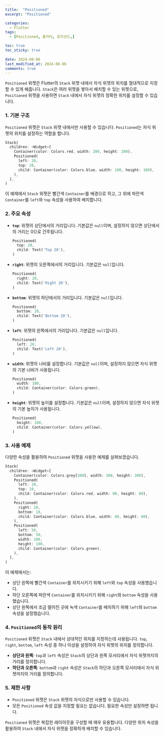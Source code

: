```yaml
---
title:  "Positioned" 
excerpt: "Positioned"

categories:
  - Flutter
tags:
  - [Positioned, 플러터, 포지션드,]

toc: true
toc_sticky: true
 
date: 2024-08-06
last_modified_at: 2024-08-06
comments: true
---
```


`Positioned` 위젯은 Flutter의 `Stack` 위젯 내에서 자식 위젯의 위치를 절대적으로 지정할 수 있게 해줍니다. `Stack`은 여러 위젯을 쌓아서 배치할 수 있는 위젯으로, `Positioned` 위젯을 사용하면 `Stack` 내에서 자식 위젯의 정확한 위치를 설정할 수 있습니다.

### 1. 기본 구조

`Positioned` 위젯은 `Stack` 위젯 내에서만 사용할 수 있습니다. `Positioned`는 자식 위젯의 위치를 설정하는 역할을 합니다.

```dart
Stack(
  children: <Widget>[
    Container(color: Colors.red, width: 200, height: 200),
    Positioned(
      left: 20,
      top: 20,
      child: Container(color: Colors.blue, width: 100, height: 100),
    ),
  ],
)
```

이 예제에서 `Stack` 위젯은 빨간색 `Container`를 배경으로 하고, 그 위에 파란색 `Container`를 `left`와 `top` 속성을 사용하여 배치합니다.

### 2. 주요 속성

- **`top`**: 위젯의 상단에서의 거리입니다. 기본값은 `null`이며, 설정하지 않으면 상단에서의 거리는 0으로 간주됩니다.

  ```dart
  Positioned(
    top: 20,
    child: Text('Top 20'),
  )
  ```

- **`right`**: 위젯의 오른쪽에서의 거리입니다. 기본값은 `null`입니다.

  ```dart
  Positioned(
    right: 20,
    child: Text('Right 20'),
  )
  ```

- **`bottom`**: 위젯의 하단에서의 거리입니다. 기본값은 `null`입니다.

  ```dart
  Positioned(
    bottom: 20,
    child: Text('Bottom 20'),
  )
  ```

- **`left`**: 위젯의 왼쪽에서의 거리입니다. 기본값은 `null`입니다.

  ```dart
  Positioned(
    left: 20,
    child: Text('Left 20'),
  )
  ```

- **`width`**: 위젯의 너비를 설정합니다. 기본값은 `null`이며, 설정하지 않으면 자식 위젯의 기본 너비가 사용됩니다.

  ```dart
  Positioned(
    width: 100,
    child: Container(color: Colors.green),
  )
  ```

- **`height`**: 위젯의 높이를 설정합니다. 기본값은 `null`이며, 설정하지 않으면 자식 위젯의 기본 높이가 사용됩니다.

  ```dart
  Positioned(
    height: 100,
    child: Container(color: Colors.yellow),
  )
  ```

### 3. 사용 예제

다양한 속성을 활용하여 `Positioned` 위젯을 사용한 예제를 살펴보겠습니다.

```dart
Stack(
  children: <Widget>[
    Container(color: Colors.grey[300], width: 300, height: 300),
    Positioned(
      left: 10,
      top: 10,
      child: Container(color: Colors.red, width: 80, height: 80),
    ),
    Positioned(
      right: 10,
      bottom: 10,
      child: Container(color: Colors.blue, width: 80, height: 80),
    ),
    Positioned(
      left: 50,
      bottom: 50,
      width: 100,
      height: 100,
      child: Container(color: Colors.green),
    ),
  ],
)
```

이 예제에서는:
- 상단 왼쪽에 빨간색 `Container`를 위치시키기 위해 `left`와 `top` 속성을 사용했습니다.
- 하단 오른쪽에 파란색 `Container`를 위치시키기 위해 `right`와 `bottom` 속성을 사용했습니다.
- 상단 왼쪽에서 조금 떨어진 곳에 녹색 `Container`를 배치하기 위해 `left`와 `bottom` 속성을 설정했습니다.

### 4. `Positioned`의 동작 원리

`Positioned` 위젯은 `Stack` 내에서 상대적인 위치를 지정하는데 사용됩니다. `top`, `right`, `bottom`, `left` 속성 중 하나 이상을 설정하여 자식 위젯의 위치를 정의합니다. 

- **상단과 왼쪽**: `top`과 `left` 속성은 `Stack`의 상단과 왼쪽 모서리에서 자식 위젯까지의 거리를 정의합니다.
- **하단과 오른쪽**: `bottom`과 `right` 속성은 `Stack`의 하단과 오른쪽 모서리에서 자식 위젯까지의 거리를 정의합니다.

### 5. 제한 사항

- `Positioned` 위젯은 `Stack` 위젯의 자식으로만 사용할 수 있습니다.
- 모든 `Positioned` 속성 값을 지정할 필요는 없습니다. 필요한 속성만 설정하면 됩니다.

`Positioned` 위젯은 복잡한 레이아웃을 구성할 때 매우 유용합니다. 다양한 위치 속성을 활용하여 `Stack` 내에서 자식 위젯을 정확하게 배치할 수 있습니다.
